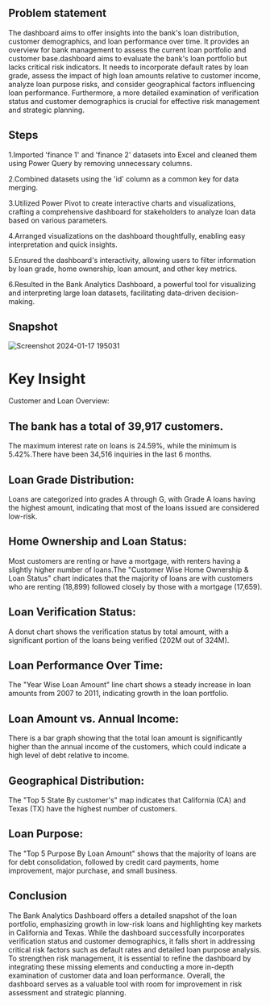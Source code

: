 ## Problem statement

The dashboard aims to offer insights into the bank's loan distribution, customer demographics, and loan performance over time. It provides an overview for bank management to assess the current loan portfolio and customer base.dashboard aims to evaluate the bank's loan portfolio but lacks critical risk indicators. It needs to incorporate default rates by loan grade, assess the impact of high loan amounts relative to customer income, analyze loan purpose risks, and consider geographical factors influencing loan performance. Furthermore, a more detailed examination of verification status and customer demographics is crucial for effective risk management and strategic planning.

## Steps

1.Imported 'finance 1' and 'finance 2' datasets into Excel and cleaned them using Power Query by removing unnecessary columns.

2.Combined datasets using the 'id' column as a common key for data merging.

3.Utilized Power Pivot to create interactive charts and visualizations, crafting a comprehensive dashboard for stakeholders to analyze loan data based on various parameters.

4.Arranged visualizations on the dashboard thoughtfully, enabling easy interpretation and quick insights.

5.Ensured the dashboard's interactivity, allowing users to filter information by loan grade, home ownership, loan amount, and other key metrics.

6.Resulted in the Bank Analytics Dashboard, a powerful tool for visualizing and interpreting large loan datasets, facilitating data-driven decision-making.

## Snapshot

![Screenshot 2024-01-17 195031](https://github.com/sakshibadoni21/Bank-Analytics-Dashboard/assets/152711814/8ea32a75-a01c-4a46-8364-924f59eb26d0)

# Key Insight

Customer and Loan Overview:

## The bank has a total of 39,917 customers.
The maximum interest rate on loans is 24.59%, while the minimum is 5.42%.There have been 34,516 inquiries in the last 6 months.

## Loan Grade Distribution:
Loans are categorized into grades A through G, with Grade A loans having the highest amount, indicating that most of the loans issued are considered low-risk.

## Home Ownership and Loan Status:
Most customers are renting or have a mortgage, with renters having a slightly higher number of loans.The "Customer Wise Home Ownership & Loan Status" chart indicates that the majority of loans are with customers who are renting (18,899) followed closely by those with a mortgage (17,659).

## Loan Verification Status: 
A donut chart shows the verification status by total amount, with a significant portion of the loans being verified (202M out of 324M).

## Loan Performance Over Time:
The "Year Wise Loan Amount" line chart shows a steady increase in loan amounts from 2007 to 2011, indicating growth in the loan portfolio.

## Loan Amount vs. Annual Income: 
There is a bar graph showing that the total loan amount is significantly higher than the annual income of the customers, which could indicate a high level of debt relative to income.

## Geographical Distribution:
The "Top 5 State By customer's" map indicates that California (CA) and Texas (TX) have the highest number of customers.

## Loan Purpose:
The "Top 5 Purpose By Loan Amount" shows that the majority of loans are for debt consolidation, followed by credit card payments, home improvement, major purchase, and small business.

## Conclusion

The Bank Analytics Dashboard offers a detailed snapshot of the loan portfolio, emphasizing growth in low-risk loans and highlighting key markets in California and Texas. While the dashboard successfully incorporates verification status and customer demographics, it falls short in addressing critical risk factors such as default rates and detailed loan purpose analysis. To strengthen risk management, it is essential to refine the dashboard by integrating these missing elements and conducting a more in-depth examination of customer data and loan performance. Overall, the dashboard serves as a valuable tool with room for improvement in risk assessment and strategic planning.







